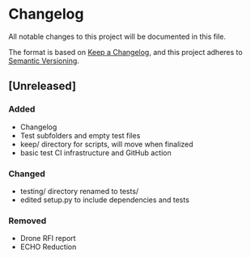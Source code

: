 # Changelog

All notable changes to this project will be documented in this file.

The format is based on [Keep a Changelog](https://keepachangelog.com/en/1.0.0/),
and this project adheres to [Semantic Versioning](https://semver.org/spec/v2.0.0.html).

## [Unreleased]

### Added
- Changelog
- Test subfolders and empty test files
- keep/ directory for scripts, will move when finalized
- basic test CI infrastructure and GitHub action

### Changed
- testing/ directory renamed to tests/
- edited setup.py to include dependencies and tests

### Removed
- Drone RFI report
- ECHO Reduction
